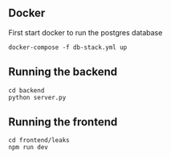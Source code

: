 
## Docker
First start docker to run the postgres database

```
docker-compose -f db-stack.yml up
```

## Running the backend

```
cd backend
python server.py
```

## Running the frontend

```
cd frontend/leaks
npm run dev
```
